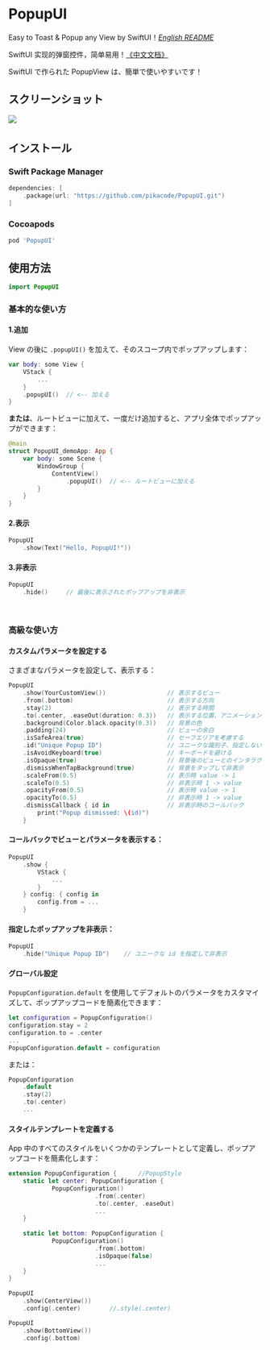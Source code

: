 # PopupUI
Easy to Toast & Popup any View by SwiftUI！[*English README*](README.md)

SwiftUI 实现的弹窗控件，简单易用！[《中文文档》](README_CN.md)

SwiftUI で作られた PopupView は、簡単で使いやすいです！



## スクリーンショット
![](Screenshot/1.gif)
　　
　　
　　
## インストール

### Swift Package Manager

```swift
dependencies: [
    .package(url: "https://github.com/pikacode/PopupUI.git")
]
```


### Cocoapods

```ruby
pod 'PopupUI'
```

  

## 使用方法
```swift
import PopupUI
```

### 基本的な使い方

#### 1.追加
View の後に `.popupUI()` を加えて、そのスコープ内でポップアップします：
```swift
var body: some View {
    VStack {
        ...
    }
    .popupUI()  // <-- 加える
}
```
**または**、ルートビューに加えて、一度だけ追加すると、アプリ全体でポップアップができます：
```swift
@main
struct PopupUI_demoApp: App {
    var body: some Scene {
        WindowGroup {
            ContentView()
                .popupUI()  // <-- ルートビューに加える
        }
    }
}
```

#### 2.表示
```swift
PopupUI
    .show(Text("Hello, PopupUI!"))
```


#### 3.非表示
```swift
PopupUI
    .hide()     // 最後に表示されたポップアップを非表示　 
```


​    
### 高級な使い方
#### カスタムパラメータを設定する
さまざまなパラメータを設定して、表示する：
```swift
PopupUI
    .show(YourCustomView())                 // 表示するビュー
    .from(.bottom)                          // 表示する方向
    .stay(2)                                // 表示する時間
    .to(.center, .easeOut(duration: 0.3))   // 表示する位置、アニメーション
    .background(Color.black.opacity(0.3))   // 背景の色
    .padding(24)                            // ビューの余白
    .isSafeArea(true)                       // セーフエリアを考慮する
    .id("Unique Popup ID")                  // ユニークな識別子、指定しない場合、デフォルトで同じ id が使用されるため、一度に 1 つのポップアップのみが表示され、異なる id を設定すると複数のポップアップを同時に表示できます
    .isAvoidKeyboard(true)                  // キーボードを避ける
    .isOpaque(true)                         // 背景後のビューとのインタラクションを防ぐ
    .dismissWhenTapBackground(true)         // 背景をタップして非表示
    .scaleFrom(0.5)                         // 表示時 value -> 1
    .scaleTo(0.5)                           // 非表示時 1 -> value
    .opacityFrom(0.5)                       // 表示時 value -> 1
    .opacityTo(0.5)                         // 非表示時 1 -> value
    .dismissCallback { id in                // 非表示時のコールバック
        print("Popup dismissed: \(id)")
    }
```

#### コールバックでビューとパラメータを表示する：
```swift
PopupUI
    .show {
        VStack {
            ...
        }
    } config: { config in
        config.from = ...
    }
```

#### 指定したポップアップを非表示：
```swift
PopupUI
    .hide("Unique Popup ID")    // ユニークな id を指定して非表示
```

  

#### グローバル設定
`PopupConfiguration.default` を使用してデフォルトのパラメータをカスタマイズして、ポップアップコードを簡素化できます：
```swift
let configuration = PopupConfiguration()
configuration.stay = 2
configuration.to = .center
...
PopupConfiguration.default = configuration
```
または：
```swift
PopupConfiguration
    .default
    .stay(2)
    .to(.center)
    ...
```
  
    
    
#### スタイルテンプレートを定義する
App 中のすべてのスタイルをいくつかのテンプレートとして定義し、ポップアップコードを簡素化します：

```swift
extension PopupConfiguration {      //PopupStyle
    static let center: PopupConfiguration {
            PopupConfiguration()
                        .from(.center)
                        .to(.center, .easeOut)
                        ...
    }
    
    static let bottom: PopupConfiguration {
            PopupConfiguration()
                        .from(.bottom)
                        .isOpaque(false)
                        ...                                    
    }
}
                                    
PopupUI
    .show(CenterView())
    .config(.center)        //.style(.center)

PopupUI
    .show(BottomView())
    .config(.bottom)
```

